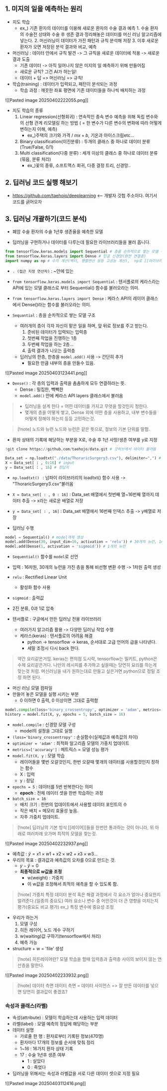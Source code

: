 
## 1. 미지의 일을 예측하는 원리
- 지도 학습
	- ex_) 기존 환자의 데이터를 이용해 새로운 환자의 수술 결과 예측
		  1. 수술 환자의 수술전 상태와 수술 후 생존 결과 정리해놓은 데이터를 머신 러닝 알고리즘에 넣는다.
		  2. 머신러닝이 데이터가 가진 패턴과 규칙 분석해 저장
		  3. 이후 새로운 환자가 오면 저장된 분석 결과와 비교, 예측
- 머신러닝 : 데이터 안에서 규칙 발견 -> 그 규칙을 새로운 데이터에 적용 -> 새로운 결과 도출
	- 기존 데이터 -> 아직 일어나지 않은 미지의 일 예측하기 위해 만들어짐
	- 새로운 규칙? 그건 AI가 하는일!
	- 데이터 + 답 => 머신러닝 => 규칙!
- 학습(training) : 데이터가 입력되고, 패턴이 분석되는 과정
	- 학습 과정 : 깨끗한 좌표 평면에 기존 데이터들을 하나씩 배치하는 과정

![[Pasted image 20250402222055.png]]

- 지도 학습의 종류
	1. Linear regression(선형회귀) : 연속적인 종속 변수 예측을 위해 독립 변수와의 선형 관계 리모델링 하는 방법 ( = 한 변수가 다른 변수의 변화에 따라 어떻게 변하는지 이해, 예측)
		- ex_)주택의 크기와 가격 / $mx+b$, 기온과 아이스크림etc...
	2. Binary classification(이진분류) : 두개의 클래스 중 하나로 데이터 분류(True/False, 0/1)
	3. Multi classification(다중 분류) : 세개 이상의 클래스 중 하나로 데이터 분류(묶음, 분류 처리)
		- ex_)꽃의 종류, 소프트맥스 회귀, 다중 결정 트리, 신경망..

## 2. 딥러닝 코드 실행 해보기
- https://github.com/taehojo/deeplearning <-- 개발자 깃헙 주소이다. 여기서 코드를 긁어오자

## 3. 딥러닝 개괄하기(코드 분석)
- 폐암 수술 환자의 수술 1년후 생존율을 예측한 모델

- 딥러닝을 구현하거나 데이터를 다루는데 필요한 라이브러리들을 불러 옵니다.
```python title:1.환경준비
from tensorflow.keras.models import Sequential # 층을 순차적으로 쌓는 모델 구조
from tensorflow.keras.layers import Dense # 인공 신경망(완전 연결층)
import numpy as np # 수치 계산(벡터, 행렬연산 등등 고성능 계산),  np로 [[라이브러리]]를 줄여 부른다는 의미
```

- `. (접근 지정 연산자)` : ~안에 있는
- `from tensorflow.keras.models import Sequential` : 텐서플로의 케라스라는 API에 있는 모델 클래스로 부터 Sequential() 함수를 불러오라는 의미.
- `from tensorflow.keras.layers import Dense` : 케라스 API의 레이어 클래스에서 Dense()라는 함수를 불러오라는 의미.

- `Sequantial` : 층을 순차적으로 쌓는 모델 구조
	- 여러개의 층이 각자 자신이 맡은 일을 하며, 앞 뒤로 정보를 주고 받는다.
		1. 준비된 데이터가 입력되는 입력층
		2. 첫번째 작업을 진행하는 1층
		3. 두번째 작업을 하는 2층...
		4. 출력 결과가 나오는 출력층
	- 딥러닝의 한층, 한층을 `model.add()` 사용 -> 간단히 추가
		- 필요한 만큼 내부의 층을 만들수 있음.

![[Pasted image 20250403123441.png]]

- `Dense()` : 각 층의 입력과 출력을 촘촘하게 모두 연결하라는 뜻.
	- Dense : 밀집한, 뺵빽한
	- `model.add()` 안에 케라스 API layers 클래스에서 불러옴
>- 딥러닝을 설계 한다 = 어떤 데이터를 가지고 무엇을 할것인지 정한다.
>- 몇개의 층을 어떻게 쌓고, Dense 외에 어떤 층을 사용하고, 내부 변수들을 어떻게 정해야 하는지 등등 고민하는것.


>[!note] 노드와 뉴련
>노드와 뉴런은 같은 뜻으로, 정보의 기본 단위를 말함.

- 환자 상태의 기록에 해당하는 부분을 X로, 수술 후 1년 사망/생존 여부를 y로 지정
```python title:2.데이터준비
!git clone https://github.com/taehojo/data.git # 깃허브에서 데이터 불러옴

Data_set = np.loadtxt("./data/ThoraricSurgery3.csv"), delimiter=",") # 구분자 ',' 사용
X = Data_set[ : , 0:16] # input
y = Data_set[ : , 16] # 정답지
```

- `np.loadtxt() ` : 넘파이 라이브러리의 loadtxt() 함수 사용 -> "ThoraricSurgery3.csv"불러옴
- `X = Data_set[ : , 0 : 16]` : Data_set 배열에서 첫번째 열~16번째 열까지 데이터 추출 -> x라는 새로운 배열로 저장
- `y = Data_set[ : , 16]` : Data_set 배열에서 16번째 인덱스 추출 -> y배열로 저장 

- 딥러닝 수행
```python title:3.구조결정
model = Sequential() # model객체 생성
model.add(Dense(30, input_dim=16, activation = 'relu')) # 30개의 뉴런, 16개 입력
model.add(Dense(1, activation = 'sigmoid')) # 1개의 뉴런
```

- `Sequential()` 함수를 `model`로 선언
- 입력 : 16차원, 30개의 뉴런을 가진 층을 통해 비선형 변환 수행 -> 1차원 출력 생성
- `relu` : Rectified Linear Unit
	- 활성화 함수 사용
- `sigmoid` : 출력값
- 2진 분류, 0과 1로 압축

- 텐서플로 : 구글에서 만든 딥러닝 전용 라이브러리
	- 여러가지 알고리즘 활용 -> 다양한 딥러닝 작업 수행
	- 케라스(keras) : 텐서플로의 어려움 해결
		- python -> tensorflow -> keras, 순서대로 고급 언어의 급을 나타낸다.
		- 세밀 조정시 다시 back 한다.
> 약간 요리같은거임. keras는 편의점 도시락, tensorflow는 밀키트, python은 수제 요리같은거다.
> 나만의 레시피를 추가하고 싶을때는 당연히 요리를 하는게 맞는것 처럼. 머신러닝을 내가 원하는대로 만들고 싶은거면 python으로 정밀 조정 하면 된다.


- 머신 러닝 모델 컴파일
- 만들어 놓은 모델을 실행 시키는 부분
	- 0 이하면 0 출력, 0 이상이면 그대로 출력함
```python title:4.모델실행
model.compile(loss='binary_crossentropy', optimizer = 'adam', metrics=['accuracy']) # 정답이 두가지
history = model.fit(X, y, epochs = 5, batch_size = 16)
```

- `model.compile` : 신경망 모델 구성
	- model의 설정을 그대로 실행
- `(loss='binary_crossentropy'` : 손실함수(실제값과 예측값의 차이)
- `optimizer = 'adam'` : 최적화 알고리즘 모델의 가중치 업데이트
- `metrics=['accuracy']` : 메트릭스 = 모델 성능 평가
- `model.fit(X, y` : 모델 학습
	- 레이어들을 몇번 오갈것인지, 한번 오갈때 몇개의 데이터를 사용할것인지 정하는 함수
	- X : 입력
	- y : 정답
- `epochs = 5` : 데이터를 5번 반복한다는 의미
	- **epoch** : 전체 데이터 셋을 한번 학습하는 과정
- `batch_size = 16`
	- 배치 크기 : 한번의 업데이트에서 사용할 데이터 포인트의 수
	- 작은 배치 = 메모리 효율성 높음.
	- 자주 가중치 업데이트.


>[!note] 딥러닝의 기본 방식
>[[레이어]]들을 한번만 통과하는 것이 아니라, 위 아래로 여러차례 오가며 최적의 모델을 찾는것.


![[Pasted image 20250402232937.png]]

- 예측값 : $ŷ = x1 × w1 + x2 × w2 + x3 × w3...$
- 우리의 목표 : 결과값과 예측값의 오차를 0으로 만드는 것.
	- $y - ŷ  = 0$
	- **최종적으로 w값을 조정**
		- w(weight) : 가중치
		- 이 w값을 조정해서 최적의 예측을 할 수 있도록 함.

>[!note] 가중치
>특정 데이터 분석 혹은 해결 과정에서 각 요소가 얼마나 중요한지 알려준다.(일종의 중요도)
>여러 요소나 변수 중 어떤것이 더 큰 영향을 미치는지 평가(중요도 비교 평가)
>ex_) 특정 변수에 중요성 조정

- 우리가 하는거
	1. 모델 구성
	2. 히든 레이어, 노드 개수 구하기
	3. w(waiting)값 구하기(tensorflow에서 처리)
	4. 예측 가능
- structure + w = 'file' 생성

>[!note] 히든레이어란?
>모델 학습을 할때 입력층과 출력층 사이의 보이지 않는 연산층을 말한다. 


![[Pasted image 20250402233932.png]]

>[!note] 데이터 측면
>데이터 측면 = 데이터 사이언스
>=> 잘 만든 데이터를 넣으면 당연히 결과값이 좋겠죠?

### 속성과 클래스(라벨)
- 속성(attribute) : 모델이 학습하는데 사용하는 입력 데이터
- 라벨(label) : 모델 예측의 정답에 해당하는 부분
- 데이터 설명
	- 가로줄 한 행 : 환자로부터 기록된 정보(470명)
	- 환자마다 17개의 정보를 순서에 맞춰 정리
	- 1~16 : 16가지 환자 상태 기록
	- 17 : 수술 1년후 생존 여부
		- 1 : 살았다
		- 0 : 죽었다
- 딥러닝을 위해서는 속성과 라벨값을 서로 다른 데이터 셋으로 지정 필요

![[Pasted image 20250403112416.png]]